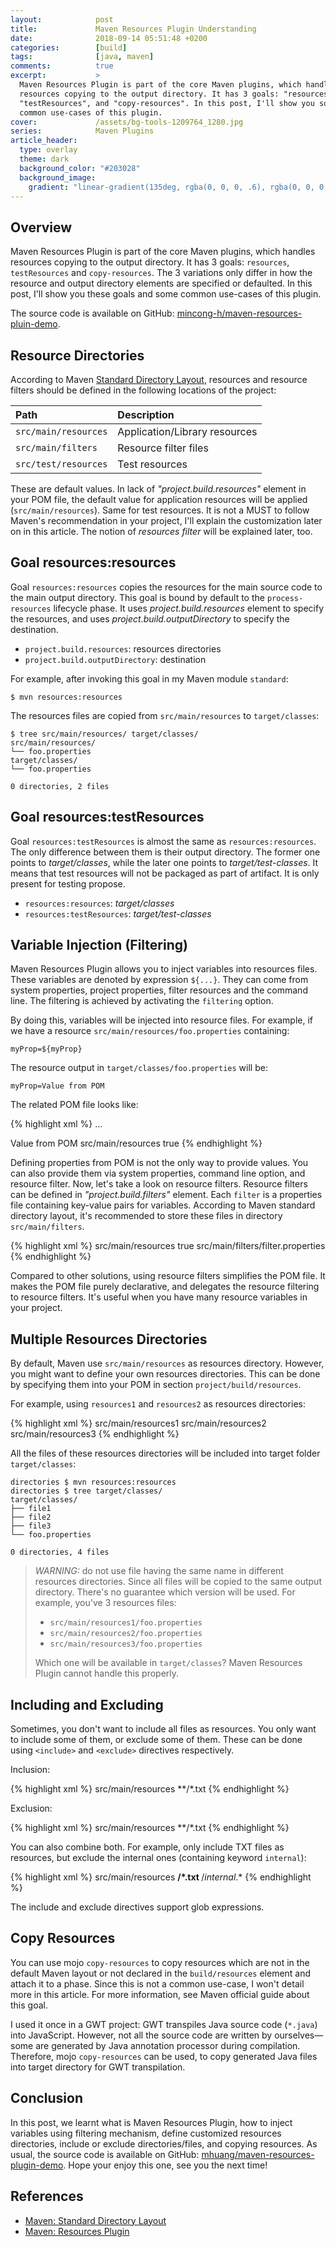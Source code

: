 ```yaml
---
layout:            post
title:             Maven Resources Plugin Understanding
date:              2018-09-14 05:51:48 +0200
categories:        [build]
tags:              [java, maven]
comments:          true
excerpt:           >
  Maven Resources Plugin is part of the core Maven plugins, which handles
  resources copying to the output directory. It has 3 goals: "resources",
  "testResources", and "copy-resources". In this post, I'll show you some
  common use-cases of this plugin.
cover:             /assets/bg-tools-1209764_1280.jpg
series:            Maven Plugins
article_header:
  type: overlay
  theme: dark
  background_color: "#203028"
  background_image:
    gradient: "linear-gradient(135deg, rgba(0, 0, 0, .6), rgba(0, 0, 0, .4))"
---
```


## Overview

Maven Resources Plugin is part of the core Maven plugins, which handles
resources copying to the output directory. It has 3 goals: `resources`,
`testResources` and `copy-resources`. The 3 variations only differ in how the
resource and output directory elements are specified or defaulted. In this post,
I'll show you these goals and some common use-cases of this plugin.

The source code is available on GitHub: [mincong-h/maven-resources-pluin-demo][git].

## Resource Directories

According to Maven [Standard Directory Layout][layout], resources and resource
filters should be defined in the following locations of the project:

Path | Description
:--- | :---
`src/main/resources` | Application/Library resources
`src/main/filters` | Resource filter files
`src/test/resources` | Test resources

These are default values. In lack of _"project.build.resources"_ element in your POM
file, the default value for application resources will be applied
(`src/main/resources`). Same for test resources. It is not a MUST to follow Maven's
recommendation in your project, I'll explain the customization later on in this
article. The notion of _resources filter_ will be explained later, too.

## Goal resources:resources

Goal `resources:resources` copies the resources for the main source code to the
main output directory. This goal is bound by default to the `process-resources`
lifecycle phase. It uses _project.build.resources_ element to specify the
resources, and uses _project.build.outputDirectory_ to specify the destination.

- `project.build.resources`: resources directories
- `project.build.outputDirectory`: destination

For example, after invoking this goal in my Maven module `standard`:

    $ mvn resources:resources

The resources files are copied from `src/main/resources` to `target/classes`:

```
$ tree src/main/resources/ target/classes/
src/main/resources/
└── foo.properties
target/classes/
└── foo.properties

0 directories, 2 files
```

## Goal resources:testResources

Goal `resources:testResources` is almost the same as `resources:resources`. The
only difference between them is their output directory. The former one 
points to _target/classes_, while the later one points to _target/test-classes_.
It means that test resources will not be packaged as part of artifact. It is
only present for testing propose.

- `resources:resources`: _target/classes_
- `resources:testResources`: _target/test-classes_

## Variable Injection (Filtering)

Maven Resources Plugin allows you to inject variables into resources
files. These variables are denoted by expression `${...}`. They can
come from system properties, project properties, filter resources and the
command line. The filtering is achieved by activating the `filtering` option.

By doing this, variables will be injected into resource files. For example, if
we have a resource `src/main/resources/foo.properties` containing:

```
myProp=${myProp}
```

The resource output in `target/classes/foo.properties` will be:

```
myProp=Value from POM
```

The related POM file looks like:

{% highlight xml %}
<project>
  ...

  <properties>
    <myProp>Value from POM</myProp>
  </properties>

  <build>
    <resources>
      <resource>
        <directory>src/main/resources</directory>
        <filtering>true</filtering>
      </resource>
    </resources>
  </build>
</project>
{% endhighlight %}

Defining properties from POM is not the only way to provide values. You can also
provide them via system properties, command line option, and resource filter.
Now, let's take a look on resource filters.
Resource filters can be defined in _"project.build.filters"_ element. Each
`filter` is a properties file containing key-value pairs for variables. According
to Maven standard directory layout, it's recommended to store these files
in directory `src/main/filters`.

{% highlight xml %}
<build>
  <resources>
    <resource>
      <directory>src/main/resources</directory>
      <filtering>true</filtering>
    </resource>
  </resources>
  <filters>
    <filter>src/main/filters/filter.properties</filter>
  </filters>
</build>
{% endhighlight %}

Compared to other solutions, using resource filters simplifies the POM file. It
makes the POM file purely declarative, and delegates
the resource filtering to resource filters. It's useful when you have many
resource variables in your project.

## Multiple Resources Directories

By default, Maven use `src/main/resources` as resources directory. However, you
might want to define your own resources directories. This can be done by
specifying them into your POM in section `project/build/resources`.

For example, using `resources1` and `resources2` as resources directories:

{% highlight xml %}
<build>
  <resources>
    <resource>
      <directory>src/main/resources1</directory>
    </resource>
    <resource>
      <directory>src/main/resources2</directory>
    </resource>
    <resource>
      <directory>src/main/resources3</directory>
    </resource>
  </resources>
</build>
{% endhighlight %}

All the files of these resources directories will be included into target folder
`target/classes`:

```
directories $ mvn resources:resources
directories $ tree target/classes/
target/classes/
├── file1
├── file2
├── file3
└── foo.properties

0 directories, 4 files
```

> _WARNING:_ do not use file having the same name in different resources
> directories. Since all files will be copied to the same output directory.
> There's no guarantee which version will be used. For example, you've 3
> resources files:
>
> - `src/main/resources1/foo.properties`
> - `src/main/resources2/foo.properties`
> - `src/main/resources3/foo.properties`
>
> Which one will be available in `target/classes`? Maven Resources Plugin
> cannot handle this properly.

## Including and Excluding

Sometimes, you don't want to include all files as resources. You only want to
include some of them, or exclude some of them. These can be done using
`<include>` and `<exclude>` directives respectively.

Inclusion:

{% highlight xml %}
<resources>
  <resource>
    <directory>src/main/resources</directory>
    <includes>
      <include>**/*.txt</include>
    </includes>
  </resource>
</resources>
{% endhighlight %}

Exclusion:

{% highlight xml %}
<resources>
  <resource>
    <directory>src/main/resources</directory>
    <excludes>
      <exclude>**/*.txt</exclude>
    </excludes>
  </resource>
</resources>
{% endhighlight %}

You can also combine both. For example, only include TXT files as resources, but
exclude the internal ones (containing keyword `internal`):

{% highlight xml %}
<resources>
  <resource>
    <directory>src/main/resources</directory>
    <includes>
      <include>**/*.txt</include>
    </includes>
    <excludes>
      <exclude>**/*internal*.*</exclude>
    </excludes>
  </resource>
</resources>
{% endhighlight %}

The include and exclude directives support glob expressions.

## Copy Resources

You can use mojo `copy-resources` to copy resources which are not in the
default Maven layout or not declared in the `build/resources` element and attach
it to a phase. Since this is not a common use-case, I won't detail more in this
article. For more information, see Maven official guide about this goal.

I used it once in a GWT project: GWT transpiles Java source code (`*.java`) into
JavaScript. However, not all the source code are written by ourselves—some are
generated by Java annotation processor during compilation. Therefore, mojo
`copy-resources` can be used, to copy generated Java files into target
directory for GWT transpilation.

## Conclusion

In this post, we learnt what is Maven Resources Plugin, how to inject variables
using filtering mechanism, define customized resources directories, include or
exclude directories/files, and copying resources. As usual, the source code is
available on GitHub: [mhuang/maven-resources-plugin-demo][git]. Hope your enjoy
this one, see you the next time!

## References

- [Maven: Standard Directory Layout][layout]
- [Maven: Resources Plugin][plugin]

[git]: https://github.com/mincong-h/maven-resources-plugin-demo/
[plugin]: https://maven.apache.org/plugins/maven-resources-plugin/
[layout]: https://maven.apache.org/guides/introduction/introduction-to-the-standard-directory-layout.html
